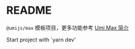 # README

`@umijs/max` 模板项目，更多功能参考 [Umi Max 简介](https://umijs.org/docs/max/introduce)

Start project with `yarn dev'
